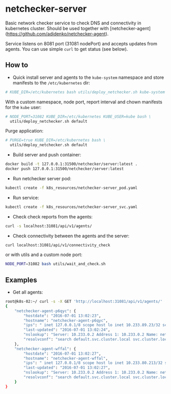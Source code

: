 netchecker-server
=================

Basic network checker service to check DNS and connectivity in kubernetes
cluster. Should be used together with [netchecker-agent]
(https://github.com/adidenko/netchecker-agent).

Service listens on 8081 port (31081 nodePort) and accepts updates from agents.
You can use simple `curl` to get status (see below).

How to
------
* Quick install server and agents to the `kube-system` namespace and store
manifests to the `/etc/kubernetes` dir:
```bash
# KUBE_DIR=/etc/kubernetes bash utils/deploy_netchecker.sh kube-system
```
With a custom namespace, node port, report interval and chown manifests for
the `kube` user:
```bash
# NODE_PORT=31082 KUBE_DIR=/etc/kubernetes KUBE_USER=kube bash \
  utils/deploy_netchecker.sh default
```
Purge application:
```bash
# PURGE=true KUBE_DIR=/etc/kubernetes bash \
  utils/deploy_netchecker.sh default
```

* Build server and push container:

```bash
docker build -t 127.0.0.1:31500/netchecker/server:latest .
docker push 127.0.0.1:31500/netchecker/server:latest
```

* Run netchecker server pod:

```bash
kubectl create -f k8s_resources/netchecker-server_pod.yaml
```

* Run service:

```bash
kubectl create -f k8s_resources/netchecker-server_svc.yaml
```

* Check check reports from the agents:

```bash
curl -s localhost:31081/api/v1/agents/
```

* Check connectivity between the agents and the server:

```bash
curl localhost:31081/api/v1/connectivity_check
```
or with utils and a custom node port:
```bash
NODE_PORT=31082 bash utils/wait_and_check.sh
```

Examples
--------

* Get all agents:

```bash
root@k8s-02:~/ curl -s -X GET 'http://localhost:31081/api/v1/agents/' | python -mjson.tool
{
    "netchecker-agent-p6qyc": {
        "hostdate": "2016-07-01 13:02:23",
        "hostname": "netchecker-agent-p6qyc",
        "ips": " inet 127.0.0.1/8 scope host lo inet 10.233.89.23/32 scope global eth0",
        "last-updated": "2016-07-01 13:02:24",
        "nslookup": "Server: 10.233.0.2 Address 1: 10.233.0.2 Name: netchecker-service Address 1: 10.233.9.153",
        "resolvconf": "search default.svc.cluster.local svc.cluster.local cluster.local default.svc.cluster.local svc.cluster.local cluster.local nameserver 10.233.0.2 options attempts:2 options ndots:5"
    },
    "netchecker-agent-wffal": {
        "hostdate": "2016-07-01 13:02:27",
        "hostname": "netchecker-agent-wffal",
        "ips": " inet 127.0.0.1/8 scope host lo inet 10.233.80.213/32 scope global eth0",
        "last-updated": "2016-07-01 13:02:27",
        "nslookup": "Server: 10.233.0.2 Address 1: 10.233.0.2 Name: netchecker-service Address 1: 10.233.9.153",
        "resolvconf": "search default.svc.cluster.local svc.cluster.local cluster.local default.svc.cluster.local svc.cluster.local cluster.local nameserver 10.233.0.2 options attempts:2 options ndots:5"
    }
}
```

